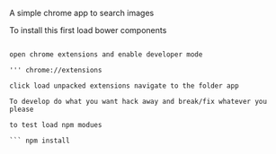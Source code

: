 A simple chrome app to search images

To install this first load bower components

``` bower install

open chrome extensions and enable developer mode

''' chrome://extensions

click load unpacked extensions navigate to the folder app

To develop do what you want hack away and break/fix whatever you please

to test load npm modues

``` npm install